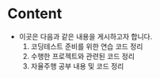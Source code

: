Content
=============
* 이곳은 다음과 같은 내용을 게시하고자 합니다.
  1. 코딩테스트 준비를 위한 연습 코드 정리
  2. 수행한 프로젝트와 관련된 코드 정리
  3. 자율주행 공부 내용 및 코드 정리
